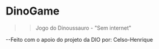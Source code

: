 # DinoGame

>>Jogo do Dinoussauro - "Sem internet"

--Feito com o apoio do projeto da DIO por: Celso-Henrique
